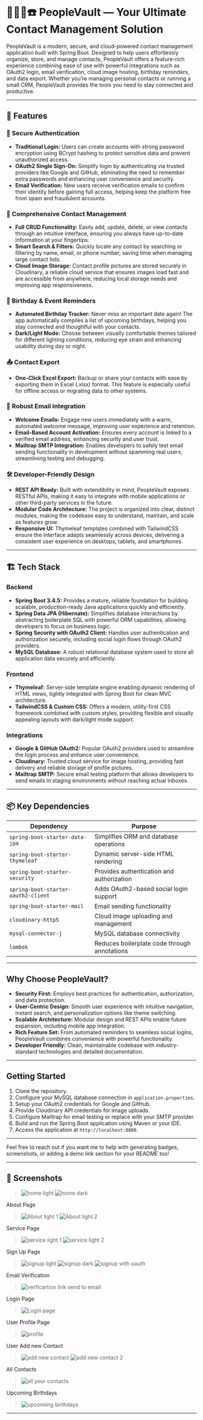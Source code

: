 # 👨‍👩‍👧☎️ PeopleVault — Your Ultimate Contact Management Solution

PeopleVault is a modern, secure, and cloud-powered contact management application built with Spring Boot. Designed to help users effortlessly organize, store, and manage contacts, PeopleVault offers a feature-rich experience combining ease of use with powerful integrations such as OAuth2 login, email verification, cloud image hosting, birthday reminders, and data export. Whether you’re managing personal contacts or running a small CRM, PeopleVault provides the tools you need to stay connected and productive.

---

## 🚀 Features

### 🔐 Secure Authentication
- **Traditional Login:** Users can create accounts with strong password encryption using BCrypt hashing to protect sensitive data and prevent unauthorized access.
- **OAuth2 Single Sign-On:** Simplify login by authenticating via trusted providers like Google and GitHub, eliminating the need to remember extra passwords and enhancing user convenience and security.
- **Email Verification:** New users receive verification emails to confirm their identity before gaining full access, helping keep the platform free from spam and fraudulent accounts.

### 📂 Comprehensive Contact Management
- **Full CRUD Functionality:** Easily add, update, delete, or view contacts through an intuitive interface, ensuring you always have up-to-date information at your fingertips.
- **Smart Search & Filters:** Quickly locate any contact by searching or filtering by name, email, or phone number, saving time when managing large contact lists.
- **Cloud Image Storage:** Contact profile pictures are stored securely in Cloudinary, a reliable cloud service that ensures images load fast and are accessible from anywhere, reducing local storage needs and improving app responsiveness.

### 🎉 Birthday & Event Reminders
- **Automated Birthday Tracker:** Never miss an important date again! The app automatically compiles a list of upcoming birthdays, helping you stay connected and thoughtful with your contacts.
- **Dark/Light Mode:** Choose between visually comfortable themes tailored for different lighting conditions, reducing eye strain and enhancing usability during day or night.

### 📤 Contact Export
- **One-Click Excel Export:** Backup or share your contacts with ease by exporting them in Excel (.xlsx) format. This feature is especially useful for offline access or migrating data to other systems.

### 📧 Robust Email Integration
- **Welcome Emails:** Engage new users immediately with a warm, automated welcome message, improving user experience and retention.
- **Email-Based Account Activation:** Ensures every account is linked to a verified email address, enhancing security and user trust.
- **Mailtrap SMTP Integration:** Enables developers to safely test email sending functionality in development without spamming real users, streamlining testing and debugging.

### 🛠 Developer-Friendly Design
- **REST API Ready:** Built with extendibility in mind, PeopleVault exposes RESTful APIs, making it easy to integrate with mobile applications or other third-party services in the future.
- **Modular Code Architecture:** The project is organized into clear, distinct modules, making the codebase easy to understand, maintain, and scale as features grow.
- **Responsive UI:** Thymeleaf templates combined with TailwindCSS ensure the interface adapts seamlessly across devices, delivering a consistent user experience on desktops, tablets, and smartphones.

---

## 🏗 Tech Stack

### Backend
- **Spring Boot 3.4.5:** Provides a mature, reliable foundation for building scalable, production-ready Java applications quickly and efficiently.
- **Spring Data JPA (Hibernate):** Simplifies database interactions by abstracting boilerplate SQL with powerful ORM capabilities, allowing developers to focus on business logic.
- **Spring Security with OAuth2 Client:** Handles user authentication and authorization securely, including social login flows through OAuth2 providers.
- **MySQL Database:** A robust relational database system used to store all application data securely and efficiently.

### Frontend
- **Thymeleaf:** Server-side template engine enabling dynamic rendering of HTML views, tightly integrated with Spring Boot for clean MVC architecture.
- **TailwindCSS & Custom CSS:** Offers a modern, utility-first CSS framework combined with custom styles, providing flexible and visually appealing layouts with dark/light mode support.

### Integrations
- **Google & GitHub OAuth2:** Popular OAuth2 providers used to streamline the login process and enhance user convenience.
- **Cloudinary:** Trusted cloud service for image hosting, providing fast delivery and reliable storage of profile pictures.
- **Mailtrap SMTP:** Secure email testing platform that allows developers to send emails in staging environments without reaching actual inboxes.

---

## 📦 Key Dependencies

| Dependency                      | Purpose                                   |
| ------------------------------- | ----------------------------------------- |
| `spring-boot-starter-data-jpa`  | Simplifies ORM and database operations    |
| `spring-boot-starter-thymeleaf` | Dynamic server-side HTML rendering         |
| `spring-boot-starter-security`  | Provides authentication and authorization |
| `spring-boot-starter-oauth2-client` | Adds OAuth2-based social login support  |
| `spring-boot-starter-mail`      | Email sending functionality                |
| `cloudinary-http5`              | Cloud image uploading and management       |
| `mysql-connector-j`             | MySQL database connectivity                 |
| `lombok`                       | Reduces boilerplate code through annotations|

---

## Why Choose PeopleVault?

- **Security First:** Employs best practices for authentication, authorization, and data protection.  
- **User-Centric Design:** Smooth user experience with intuitive navigation, instant search, and personalization options like theme switching.  
- **Scalable Architecture:** Modular design and REST APIs enable future expansion, including mobile app integration.  
- **Rich Feature Set:** From automated reminders to seamless social logins, PeopleVault combines convenience with powerful functionality.  
- **Developer Friendly:** Clean, maintainable codebase with industry-standard technologies and detailed documentation.

---

## Getting Started

1. Clone the repository.  
2. Configure your MySQL database connection in `application.properties`.  
3. Setup your OAuth2 credentials for Google and GitHub.  
4. Provide Cloudinary API credentials for image uploads.  
5. Configure Mailtrap for email testing or replace with your SMTP provider.  
6. Build and run the Spring Boot application using Maven or your IDE.  
7. Access the application at `http://localhost:8080`.

---

Feel free to reach out if you want me to help with generating badges, screenshots, or adding a demo link section for your README too!


---

## 📸 Screenshots
>![home light](https://github.com/user-attachments/assets/9b22d047-cd25-4941-8d0d-c71625ab3697)
>![home dark](https://github.com/user-attachments/assets/5c60ce25-5e3e-468e-8f58-43be31333ef2)


About Page
> ![About light 1](https://github.com/user-attachments/assets/9c076e00-2774-4f1b-8de2-0c2e139c8382)
> ![About light 2](https://github.com/user-attachments/assets/686af5dd-e920-4459-a9f1-c5f7f3188c6d)

Service Page
>![service light 1](https://github.com/user-attachments/assets/b8230c7c-bae1-4dcb-82c6-475ac1c6c3f1)
>![service light 2](https://github.com/user-attachments/assets/fb4dd5c4-4e99-442b-9ef8-1f18129d1e7f)

Sign Up Page
> ![signup light](https://github.com/user-attachments/assets/1ae628d6-aa24-4f72-9dc7-b6c7a1d050ef)
> ![signup dark](https://github.com/user-attachments/assets/53c7c552-d74f-4383-a307-7ebb163fbbc1)
> ![signup with oauth](https://github.com/user-attachments/assets/77d5a5d1-f089-4d42-b6ec-6251d95d2950)

Email Verification
>![verficartion link send to email](https://github.com/user-attachments/assets/29e27826-0d9c-4ada-afbb-fbf353df2b6f)

Login Page
>![Login page](https://github.com/user-attachments/assets/80ac8816-46e1-4b23-9794-cb3606745d70)

User Profile Page
>![profile](https://github.com/user-attachments/assets/7c950b3f-0690-4eaa-bcb4-ced9a908ce51)

User Add new Contact
>![add new contact](https://github.com/user-attachments/assets/be148d17-643c-4b89-9e34-180dd617c61f)
>![add new contact 2](https://github.com/user-attachments/assets/e488e9c6-13e6-45c0-b72a-3642ba0e5bf3)

All Contacts
>![all your contacts](https://github.com/user-attachments/assets/3496a771-bfae-45fc-9490-c98e0afc8921)

Upcoming Birthdays
>![upcomiing birthdays](https://github.com/user-attachments/assets/707dce57-33ee-4d81-b8b5-0223519c11cc)


---

